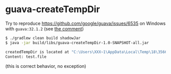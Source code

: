 # guava-createTempDir

Try to reproduce https://github.com/google/guava/issues/6535 on Windows with `guava:32.1.2` (see [the comment](https://github.com/google/guava/issues/6535#issuecomment-1741201254))

```bash
$ ./gradlew clean build shadowJar
$ java -jar build/libs/guava-createTempDir-1.0-SNAPSHOT-all.jar

createdTempDir is located at "C:\Users\XXX~1\AppData\Local\Temp\18\3566282287860420796"
Content: test.file
```
(this is correct behavior, no exception)
